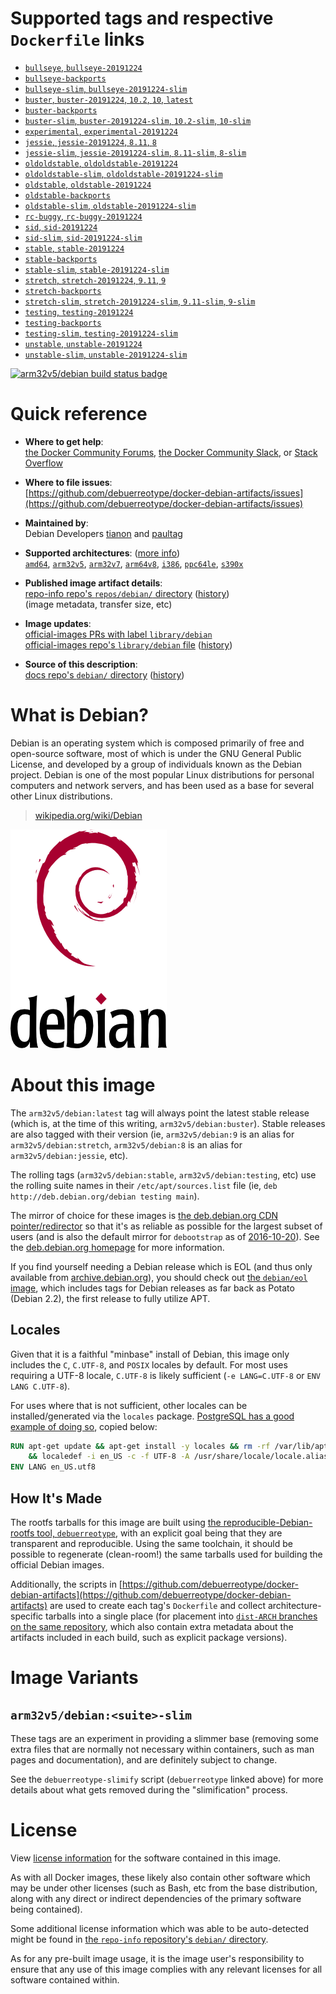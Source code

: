 <!--

********************************************************************************

WARNING:

    DO NOT EDIT "debian/README.md"

    IT IS AUTO-GENERATED

    (from the other files in "debian/" combined with a set of templates)

********************************************************************************

-->

# Supported tags and respective `Dockerfile` links

-	[`bullseye`, `bullseye-20191224`](https://github.com/debuerreotype/docker-debian-artifacts/blob/9d16ded06e8c2dbe770d8c2b38c0c802bd6068a5/bullseye/Dockerfile)
-	[`bullseye-backports`](https://github.com/debuerreotype/docker-debian-artifacts/blob/9d16ded06e8c2dbe770d8c2b38c0c802bd6068a5/bullseye/backports/Dockerfile)
-	[`bullseye-slim`, `bullseye-20191224-slim`](https://github.com/debuerreotype/docker-debian-artifacts/blob/9d16ded06e8c2dbe770d8c2b38c0c802bd6068a5/bullseye/slim/Dockerfile)
-	[`buster`, `buster-20191224`, `10.2`, `10`, `latest`](https://github.com/debuerreotype/docker-debian-artifacts/blob/9d16ded06e8c2dbe770d8c2b38c0c802bd6068a5/buster/Dockerfile)
-	[`buster-backports`](https://github.com/debuerreotype/docker-debian-artifacts/blob/9d16ded06e8c2dbe770d8c2b38c0c802bd6068a5/buster/backports/Dockerfile)
-	[`buster-slim`, `buster-20191224-slim`, `10.2-slim`, `10-slim`](https://github.com/debuerreotype/docker-debian-artifacts/blob/9d16ded06e8c2dbe770d8c2b38c0c802bd6068a5/buster/slim/Dockerfile)
-	[`experimental`, `experimental-20191224`](https://github.com/debuerreotype/docker-debian-artifacts/blob/9d16ded06e8c2dbe770d8c2b38c0c802bd6068a5/experimental/Dockerfile)
-	[`jessie`, `jessie-20191224`, `8.11`, `8`](https://github.com/debuerreotype/docker-debian-artifacts/blob/9d16ded06e8c2dbe770d8c2b38c0c802bd6068a5/jessie/Dockerfile)
-	[`jessie-slim`, `jessie-20191224-slim`, `8.11-slim`, `8-slim`](https://github.com/debuerreotype/docker-debian-artifacts/blob/9d16ded06e8c2dbe770d8c2b38c0c802bd6068a5/jessie/slim/Dockerfile)
-	[`oldoldstable`, `oldoldstable-20191224`](https://github.com/debuerreotype/docker-debian-artifacts/blob/9d16ded06e8c2dbe770d8c2b38c0c802bd6068a5/oldoldstable/Dockerfile)
-	[`oldoldstable-slim`, `oldoldstable-20191224-slim`](https://github.com/debuerreotype/docker-debian-artifacts/blob/9d16ded06e8c2dbe770d8c2b38c0c802bd6068a5/oldoldstable/slim/Dockerfile)
-	[`oldstable`, `oldstable-20191224`](https://github.com/debuerreotype/docker-debian-artifacts/blob/9d16ded06e8c2dbe770d8c2b38c0c802bd6068a5/oldstable/Dockerfile)
-	[`oldstable-backports`](https://github.com/debuerreotype/docker-debian-artifacts/blob/9d16ded06e8c2dbe770d8c2b38c0c802bd6068a5/oldstable/backports/Dockerfile)
-	[`oldstable-slim`, `oldstable-20191224-slim`](https://github.com/debuerreotype/docker-debian-artifacts/blob/9d16ded06e8c2dbe770d8c2b38c0c802bd6068a5/oldstable/slim/Dockerfile)
-	[`rc-buggy`, `rc-buggy-20191224`](https://github.com/debuerreotype/docker-debian-artifacts/blob/9d16ded06e8c2dbe770d8c2b38c0c802bd6068a5/rc-buggy/Dockerfile)
-	[`sid`, `sid-20191224`](https://github.com/debuerreotype/docker-debian-artifacts/blob/9d16ded06e8c2dbe770d8c2b38c0c802bd6068a5/sid/Dockerfile)
-	[`sid-slim`, `sid-20191224-slim`](https://github.com/debuerreotype/docker-debian-artifacts/blob/9d16ded06e8c2dbe770d8c2b38c0c802bd6068a5/sid/slim/Dockerfile)
-	[`stable`, `stable-20191224`](https://github.com/debuerreotype/docker-debian-artifacts/blob/9d16ded06e8c2dbe770d8c2b38c0c802bd6068a5/stable/Dockerfile)
-	[`stable-backports`](https://github.com/debuerreotype/docker-debian-artifacts/blob/9d16ded06e8c2dbe770d8c2b38c0c802bd6068a5/stable/backports/Dockerfile)
-	[`stable-slim`, `stable-20191224-slim`](https://github.com/debuerreotype/docker-debian-artifacts/blob/9d16ded06e8c2dbe770d8c2b38c0c802bd6068a5/stable/slim/Dockerfile)
-	[`stretch`, `stretch-20191224`, `9.11`, `9`](https://github.com/debuerreotype/docker-debian-artifacts/blob/9d16ded06e8c2dbe770d8c2b38c0c802bd6068a5/stretch/Dockerfile)
-	[`stretch-backports`](https://github.com/debuerreotype/docker-debian-artifacts/blob/9d16ded06e8c2dbe770d8c2b38c0c802bd6068a5/stretch/backports/Dockerfile)
-	[`stretch-slim`, `stretch-20191224-slim`, `9.11-slim`, `9-slim`](https://github.com/debuerreotype/docker-debian-artifacts/blob/9d16ded06e8c2dbe770d8c2b38c0c802bd6068a5/stretch/slim/Dockerfile)
-	[`testing`, `testing-20191224`](https://github.com/debuerreotype/docker-debian-artifacts/blob/9d16ded06e8c2dbe770d8c2b38c0c802bd6068a5/testing/Dockerfile)
-	[`testing-backports`](https://github.com/debuerreotype/docker-debian-artifacts/blob/9d16ded06e8c2dbe770d8c2b38c0c802bd6068a5/testing/backports/Dockerfile)
-	[`testing-slim`, `testing-20191224-slim`](https://github.com/debuerreotype/docker-debian-artifacts/blob/9d16ded06e8c2dbe770d8c2b38c0c802bd6068a5/testing/slim/Dockerfile)
-	[`unstable`, `unstable-20191224`](https://github.com/debuerreotype/docker-debian-artifacts/blob/9d16ded06e8c2dbe770d8c2b38c0c802bd6068a5/unstable/Dockerfile)
-	[`unstable-slim`, `unstable-20191224-slim`](https://github.com/debuerreotype/docker-debian-artifacts/blob/9d16ded06e8c2dbe770d8c2b38c0c802bd6068a5/unstable/slim/Dockerfile)

[![arm32v5/debian build status badge](https://img.shields.io/jenkins/s/https/doi-janky.infosiftr.net/job/multiarch/job/arm32v5/job/debian.svg?label=arm32v5/debian%20%20build%20job)](https://doi-janky.infosiftr.net/job/multiarch/job/arm32v5/job/debian/)

# Quick reference

-	**Where to get help**:  
	[the Docker Community Forums](https://forums.docker.com/), [the Docker Community Slack](http://dockr.ly/slack), or [Stack Overflow](https://stackoverflow.com/search?tab=newest&q=docker)

-	**Where to file issues**:  
	[https://github.com/debuerreotype/docker-debian-artifacts/issues](https://github.com/debuerreotype/docker-debian-artifacts/issues)

-	**Maintained by**:  
	Debian Developers [tianon](https://qa.debian.org/developer.php?login=tianon) and [paultag](https://qa.debian.org/developer.php?login=paultag)

-	**Supported architectures**: ([more info](https://github.com/docker-library/official-images#architectures-other-than-amd64))  
	[`amd64`](https://hub.docker.com/r/amd64/debian/), [`arm32v5`](https://hub.docker.com/r/arm32v5/debian/), [`arm32v7`](https://hub.docker.com/r/arm32v7/debian/), [`arm64v8`](https://hub.docker.com/r/arm64v8/debian/), [`i386`](https://hub.docker.com/r/i386/debian/), [`ppc64le`](https://hub.docker.com/r/ppc64le/debian/), [`s390x`](https://hub.docker.com/r/s390x/debian/)

-	**Published image artifact details**:  
	[repo-info repo's `repos/debian/` directory](https://github.com/docker-library/repo-info/blob/master/repos/debian) ([history](https://github.com/docker-library/repo-info/commits/master/repos/debian))  
	(image metadata, transfer size, etc)

-	**Image updates**:  
	[official-images PRs with label `library/debian`](https://github.com/docker-library/official-images/pulls?q=label%3Alibrary%2Fdebian)  
	[official-images repo's `library/debian` file](https://github.com/docker-library/official-images/blob/master/library/debian) ([history](https://github.com/docker-library/official-images/commits/master/library/debian))

-	**Source of this description**:  
	[docs repo's `debian/` directory](https://github.com/docker-library/docs/tree/master/debian) ([history](https://github.com/docker-library/docs/commits/master/debian))

# What is Debian?

Debian is an operating system which is composed primarily of free and open-source software, most of which is under the GNU General Public License, and developed by a group of individuals known as the Debian project. Debian is one of the most popular Linux distributions for personal computers and network servers, and has been used as a base for several other Linux distributions.

> [wikipedia.org/wiki/Debian](https://en.wikipedia.org/wiki/Debian)

![logo](https://raw.githubusercontent.com/docker-library/docs/b449be7df57e9ed9086bb5821bfb5d6cdc5d67a4/debian/logo.png)

# About this image

The `arm32v5/debian:latest` tag will always point the latest stable release (which is, at the time of this writing, `arm32v5/debian:buster`). Stable releases are also tagged with their version (ie, `arm32v5/debian:9` is an alias for `arm32v5/debian:stretch`, `arm32v5/debian:8` is an alias for `arm32v5/debian:jessie`, etc).

The rolling tags (`arm32v5/debian:stable`, `arm32v5/debian:testing`, etc) use the rolling suite names in their `/etc/apt/sources.list` file (ie, `deb http://deb.debian.org/debian testing main`).

The mirror of choice for these images is [the deb.debian.org CDN pointer/redirector](https://deb.debian.org) so that it's as reliable as possible for the largest subset of users (and is also the default mirror for `debootstrap` as of [2016-10-20](https://anonscm.debian.org/cgit/d-i/debootstrap.git/commit/?id=9e8bc60ad1ccf3a25ce7890526b70059f3e770de)). See the [deb.debian.org homepage](https://deb.debian.org) for more information.

If you find yourself needing a Debian release which is EOL (and thus only available from [archive.debian.org](http://archive.debian.org)), you should check out [the `debian/eol` image](https://hub.docker.com/r/debian/eol/), which includes tags for Debian releases as far back as Potato (Debian 2.2), the first release to fully utilize APT.

## Locales

Given that it is a faithful "minbase" install of Debian, this image only includes the `C`, `C.UTF-8`, and `POSIX` locales by default. For most uses requiring a UTF-8 locale, `C.UTF-8` is likely sufficient (`-e LANG=C.UTF-8` or `ENV LANG C.UTF-8`).

For uses where that is not sufficient, other locales can be installed/generated via the `locales` package. [PostgreSQL has a good example of doing so](https://github.com/docker-library/postgres/blob/69bc540ecfffecce72d49fa7e4a46680350037f9/9.6/Dockerfile#L21-L24), copied below:

```dockerfile
RUN apt-get update && apt-get install -y locales && rm -rf /var/lib/apt/lists/* \
	&& localedef -i en_US -c -f UTF-8 -A /usr/share/locale/locale.alias en_US.UTF-8
ENV LANG en_US.utf8
```

## How It's Made

The rootfs tarballs for this image are built using [the reproducible-Debian-rootfs tool, `debuerreotype`](https://github.com/debuerreotype/debuerreotype), with an explicit goal being that they are transparent and reproducible. Using the same toolchain, it should be possible to regenerate (clean-room!) the same tarballs used for building the official Debian images.

Additionally, the scripts in [https://github.com/debuerreotype/docker-debian-artifacts](https://github.com/debuerreotype/docker-debian-artifacts) are used to create each tag's `Dockerfile` and collect architecture-specific tarballs into a single place (for placement into [`dist-ARCH` branches on the same repository](https://github.com/debuerreotype/docker-debian-artifacts/branches), which also contain extra metadata about the artifacts included in each build, such as explicit package versions).

# Image Variants

## `arm32v5/debian:<suite>-slim`

These tags are an experiment in providing a slimmer base (removing some extra files that are normally not necessary within containers, such as man pages and documentation), and are definitely subject to change.

See the `debuerreotype-slimify` script (`debuerreotype` linked above) for more details about what gets removed during the "slimification" process.

# License

View [license information](https://www.debian.org/social_contract#guidelines) for the software contained in this image.

As with all Docker images, these likely also contain other software which may be under other licenses (such as Bash, etc from the base distribution, along with any direct or indirect dependencies of the primary software being contained).

Some additional license information which was able to be auto-detected might be found in [the `repo-info` repository's `debian/` directory](https://github.com/docker-library/repo-info/tree/master/repos/debian).

As for any pre-built image usage, it is the image user's responsibility to ensure that any use of this image complies with any relevant licenses for all software contained within.
